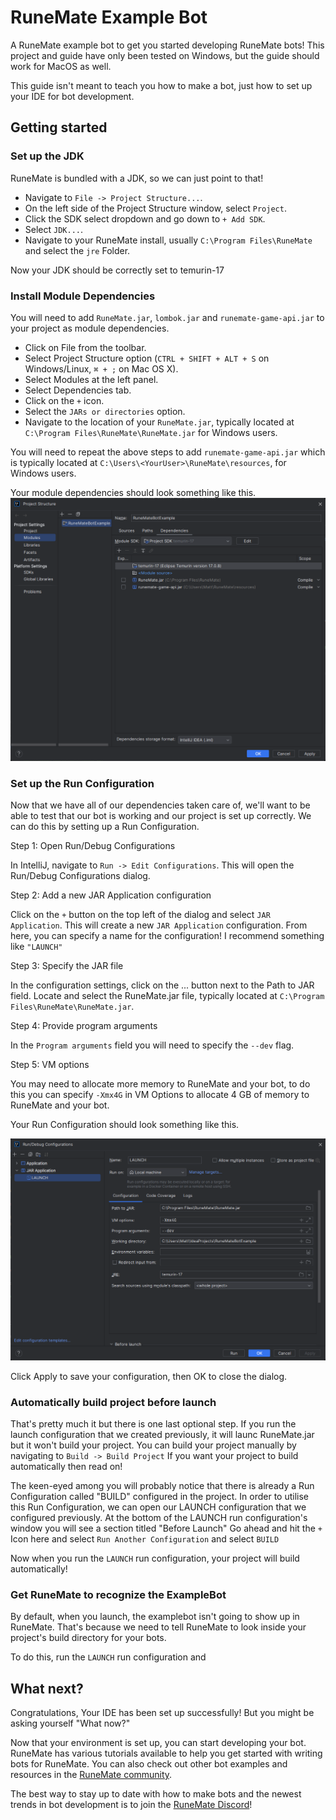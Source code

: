 # RuneMate Example Bot
A RuneMate example bot to get you started developing RuneMate bots!
This project and guide have only been tested on Windows, but the guide should work for MacOS as well.

This guide isn't meant to teach you how to make a bot, just how to set up your IDE for bot development.


## Getting started

### Set up the JDK

RuneMate is bundled with a JDK, so we can just point to that!

- Navigate to `File -> Project Structure...`.
- On the left side of the Project Structure window, select `Project`.
- Click the SDK select dropdown and go down to `+ Add SDK`.
- Select `JDK...`. 
- Navigate to your RuneMate install, usually `C:\Program Files\RuneMate` and select the `jre` Folder.

Now your JDK should be correctly set to temurin-17 

### Install Module Dependencies

You will need to add `RuneMate.jar`, `lombok.jar` and `runemate-game-api.jar` to your project as module dependencies.


- Click on File from the toolbar.
- Select Project Structure option (`CTRL + SHIFT + ALT + S` on Windows/Linux, `⌘ + ;` on Mac OS X).
- Select Modules at the left panel.
- Select Dependencies tab.
- Click on the `+` icon.
- Select the `JARs or directories` option.
- Navigate to the location of your `RuneMate.jar`, typically located at `C:\Program Files\RuneMate\RuneMate.jar` for Windows users.

You will need to repeat the above steps to add `runemate-game-api.jar` which is typically located at `C:\Users\<YourUser>\RuneMate\resources`, for Windows users.

Your module dependencies should look something like this.
![module dependencies](tutorial-assets/module-dependencies.png)


### Set up the Run Configuration

Now that we have all of our dependencies taken care of, we'll want to be able to test that our bot is working and our project is set up correctly. We can do this by setting up a Run Configuration.

Step 1: Open Run/Debug Configurations

In IntelliJ, navigate to `Run -> Edit Configurations`. This will open the Run/Debug Configurations dialog.

Step 2: Add a new JAR Application configuration

Click on the `+` button on the top left of the dialog and select `JAR Application`. This will create a new `JAR Application` configuration. From here, you can specify a name for the configuration! I recommend something like `"LAUNCH"`

Step 3: Specify the JAR file

In the configuration settings, click on the ... button next to the Path to JAR field. Locate and select the RuneMate.jar file, typically located at `C:\Program Files\RuneMate\RuneMate.jar`.

Step 4: Provide program arguments

In the `Program arguments` field you will need to specify the `--dev` flag.

Step 5: VM options

You may need to allocate more memory to RuneMate and your bot, to do this you can specify `-Xmx4G` in VM Options to allocate 4 GB of memory to RuneMate and your bot.

Your Run Configuration should look something like this.

![Launch Config!](tutorial-assets/launch-config.png)

Click Apply to save your configuration, then OK to close the dialog.

### Automatically build project before launch

That's pretty much it but there is one last optional step. If you run the launch configuration that we created previously, it will launc RuneMate.jar but it won't build your project. You can build your project manually by navigating to `Build -> Build Project`
If you want your project to build automatically then read on!

The keen-eyed among you will probably notice that there is already a Run Configuration called "BUILD" configured in the project. In order to utilise this Run Configuration, we can open our LAUNCH configuration that we configured previously. At the bottom of the LAUNCH run configuration's window you will see a section titled "Before Launch"
Go ahead and hit the `+` Icon here and select `Run Another Configuration` and select `BUILD`

Now when you run the `LAUNCH` run configuration, your project will build automatically!

### Get RuneMate to recognize the ExampleBot

By default, when you launch, the examplebot isn't going to show up in RuneMate. That's because we need to tell RuneMate to look inside your project's build directory for your bots.

To do this, run the `LAUNCH` run configuration and 

## What next?

Congratulations, Your IDE has been set up successfully! But you might be asking yourself "What now?"

Now that your environment is set up, you can start developing your bot. RuneMate has various tutorials available to help you get started with writing bots for RuneMate. You can also check out other bot examples and resources in the [RuneMate community](https://www.runemate.com/community/#developer.161).

The best way to stay up to date with how to make bots and the newest trends in bot development is to join the [RuneMate Discord](https://discord.gg/zKEJgmQv)!

